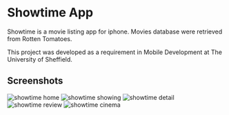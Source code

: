 # Showtime App
Showtime is a movie listing app for iphone. Movies database were retrieved from Rotten Tomatoes. 

This project was developed as a requirement in Mobile Development at The University of Sheffield.

## Screenshots

![showtime home](https://lh3.googleusercontent.com/0LH24SPhjoC0q-MGZ8UpM7uwLE-0B4S00agZTv-ojbpNEeuZ-jOANSlmAWgEpWvJVdTqag=w1416-h681 "showtime-home")
![showtime showing](https://lh6.googleusercontent.com/vv291QoKtjR0xThC283pShlnQZGuxQNVu9j_8LiKlx6pHZYXZuwnRafc2TgCM7_GqxNwyA=w1416-h681 "showtime-showing")
![showtime detail](https://lh5.googleusercontent.com/YbYdXcf_tdS1sPqgnki3whWNA8ggfrGg1Uo1QZtzCBx9EYUt5OUCYYeDs6ODYtLzEWTVpA=w1416-h681 "showtime-detail")
![showtime review](https://lh6.googleusercontent.com/sEaNORccMm2EWmF1A1ayUUYsREH9k1Et9-9pHRd68QqIbX9CoZGoorMH61TuX1WcC6DTHg=w1416-h681 "showtime-review")
![showtime cinema](https://lh6.googleusercontent.com/ZwcsPX4taK-j8Ejkp9PMkYVyhBIhn8ymdl067Z7d7rLBzMYPZevIHVRTBX81DlpvnxsvgQ=w1416-h681 "showtime-cinema")